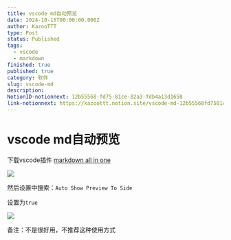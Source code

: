 ```yaml
---
title: vscode md自动预览
date: 2024-10-15T00:00:00.000Z
author: KazooTTT
type: Post
status: Published
tags:
  - vscode
  - markdown
finished: true
published: true
category: 软件
slug: vscode-md
description: 
NotionID-notionnext: 12b55568-fd75-81ce-82a3-fdb4a13d1658
link-notionnext: https://kazoottt.notion.site/vscode-md-12b55568fd7581ce82a3fdb4a13d1658
---
```


# vscode md自动预览

下载vscode插件 [markdown all in one](https://marketplace.visualstudio.com/items?itemName=yzhang.markdown-all-in-one)

![](https://pictures.kazoottt.top/2024/10/20241008-06de87aaa5f12185ae5cd1f212fb2b11.png)

然后设置中搜索：`Auto Show Preview To Side`

设置为`true`

![](https://pictures.kazoottt.top/2024/10/20241008-dbe9d4f67feca3cfebb635c2a555eb84.png)

备注：不是很好用，不推荐这种使用方式
